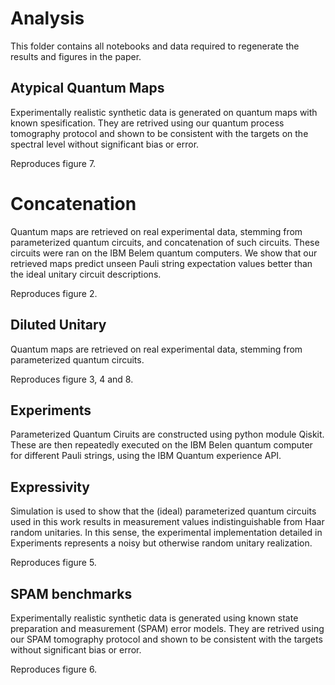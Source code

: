 # Analysis

This folder contains all notebooks and data required to regenerate the results and figures in the paper.

## Atypical Quantum Maps
Experimentally realistic synthetic data is generated on quantum maps with known spesification. They are retrived using our quantum process tomography protocol and shown to be consistent with the targets on the spectral level without significant bias or error.

Reproduces figure 7.

# Concatenation
Quantum maps are retrieved on real experimental data, stemming from parameterized quantum circuits, and concatenation of such circuits. These circuits were ran on the IBM Belem quantum computers. We show that our retrieved maps predict unseen Pauli string expectation values better than the ideal unitary circuit descriptions.

Reproduces figure 2.

## Diluted Unitary
Quantum maps are retrieved on real experimental data, stemming from parameterized quantum circuits.

Reproduces figure 3, 4 and 8.

## Experiments

Parameterized Quantum Ciruits are constructed using python module Qiskit. These are then repeatedly executed on the IBM Belen quantum computer for different Pauli strings, using the IBM Quantum experience API. 

## Expressivity

Simulation is used to show that the (ideal) parameterized quantum circuits used in this work results in measurement values indistinguishable from Haar random unitaries. In this sense, the experimental implementation detailed in Experiments represents a noisy but otherwise random unitary realization. 

Reproduces figure 5.

## SPAM benchmarks

Experimentally realistic synthetic data is generated using known state preparation and measurement (SPAM) error models. They are retrived using our SPAM tomography protocol and shown to be consistent with the targets without significant bias or error.

Reproduces figure 6.